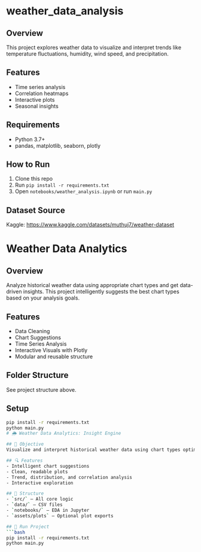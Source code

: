 # weather_data_analysis


## Overview
This project explores weather data to visualize and interpret trends like temperature fluctuations, humidity, wind speed, and precipitation.

## Features
- Time series analysis
- Correlation heatmaps
- Interactive plots
- Seasonal insights

## Requirements
- Python 3.7+
- pandas, matplotlib, seaborn, plotly

## How to Run
1. Clone this repo
2. Run `pip install -r requirements.txt`
3. Open `notebooks/weather_analysis.ipynb` or run `main.py`

## Dataset Source
Kaggle: https://www.kaggle.com/datasets/muthuj7/weather-dataset
# Weather Data Analytics

## Overview
Analyze historical weather data using appropriate chart types and get data-driven insights. This project intelligently suggests the best chart types based on your analysis goals.

## Features
- Data Cleaning
- Chart Suggestions
- Time Series Analysis
- Interactive Visuals with Plotly
- Modular and reusable structure

## Folder Structure
See project structure above.

## Setup
```bash
pip install -r requirements.txt
python main.py
# 🌦️ Weather Data Analytics: Insight Engine

## 📌 Objective
Visualize and interpret historical weather data using chart types optimized for clarity, aesthetics, and insights.

## 🔍 Features
- Intelligent chart suggestions
- Clean, readable plots
- Trend, distribution, and correlation analysis
- Interactive exploration

## 🧱 Structure
- `src/` – All core logic
- `data/` – CSV files
- `notebooks/` – EDA in Jupyter
- `assets/plots` – Optional plot exports

## 🚀 Run Project
```bash
pip install -r requirements.txt
python main.py
